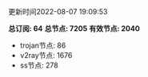 更新时间2022-08-07 19:09:53

**总订阅: 64**
**总节点: 7205**
**有效节点: 2040**
- trojan节点: 86
- v2ray节点: 1676
- ss节点: 278
